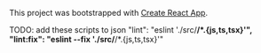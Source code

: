 This project was bootstrapped with [Create React App](https://github.com/facebook/create-react-app).

TODO: add these scripts to json
"lint": "eslint './src/**/*.{js,ts,tsx}'",
"lint:fix": "eslint --fix './src/**/*.{js,ts,tsx}'"